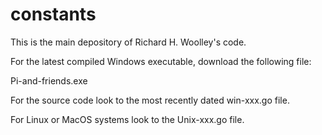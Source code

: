 # constants

This is the main depository of Richard H. Woolley's code. 

For the latest compiled Windows executable, download the following file: 

Pi-and-friends.exe 

For the source code look to the most recently dated win-xxx.go file. 

For Linux or MacOS systems look to the Unix-xxx.go file. 
